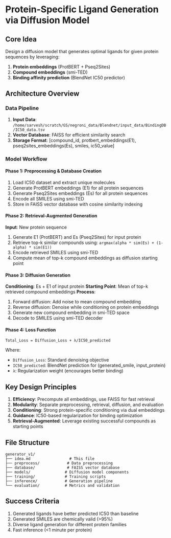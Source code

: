 # Protein-Specific Ligand Generation via Diffusion Model

## Core Idea

Design a diffusion model that generates optimal ligands for given protein sequences by leveraging:
1. **Protein embeddings** (ProtBERT + Pseq2Sites)
2. **Compound embeddings** (smi-TED)
3. **Binding affinity prediction** (BlendNet IC50 predictor)

## Architecture Overview

### Data Pipeline
1. **Input Data**: `/home/sarvesh/scratch/GS/negroni_data/Blendnet/input_data/BindingDB/IC50_data.tsv`
2. **Vector Database**: FAISS for efficient similarity search
3. **Storage Format**: [compound_id, protbert_embeddings(E1), pseq2sites_embeddings(Es), smiles, ic50_value]

### Model Workflow

#### Phase 1: Preprocessing & Database Creation
1. Load IC50 dataset and extract unique molecules
2. Generate ProtBERT embeddings (E1) for all protein sequences
3. Generate Pseq2Sites embeddings (Es) for all protein sequences  
4. Encode all SMILES using smi-TED
5. Store in FAISS vector database with cosine similarity indexing

#### Phase 2: Retrieval-Augmented Generation
**Input**: New protein sequence
1. Generate E1 (ProtBERT) and Es (Pseq2Sites) for input protein
2. Retrieve top-k similar compounds using: `argmax(alpha * sim(Es) + (1-alpha) * sim(E1))`
3. Encode retrieved SMILES using smi-TED
4. Compute mean of top-k compound embeddings as diffusion starting point

#### Phase 3: Diffusion Generation
**Conditioning**: Es + E1 of input protein
**Starting Point**: Mean of top-k retrieved compound embeddings
**Process**: 
1. Forward diffusion: Add noise to mean compound embedding
2. Reverse diffusion: Denoise while conditioning on protein embeddings
3. Generate new compound embedding in smi-TED space
4. Decode to SMILES using smi-TED decoder

#### Phase 4: Loss Function
```
Total_Loss = Diffusion_Loss + λ/IC50_predicted
```
Where:
- `Diffusion_Loss`: Standard denoising objective
- `IC50_predicted`: BlendNet prediction for (generated_smile, input_protein)
- `λ`: Regularization weight (encourages better binding)

## Key Design Principles

1. **Efficiency**: Precompute all embeddings, use FAISS for fast retrieval
2. **Modularity**: Separate preprocessing, retrieval, diffusion, and evaluation
3. **Conditioning**: Strong protein-specific conditioning via dual embeddings
4. **Guidance**: IC50-based regularization for binding optimization
5. **Retrieval-Augmented**: Leverage existing successful compounds as starting points

## File Structure
```
generator_v1/
├── idea.md                 # This file
├── preprocess/            # Data preprocessing
├── database/              # FAISS vector database
├── models/               # Diffusion model components
├── training/             # Training scripts
├── inference/            # Generation pipeline
└── evaluation/           # Metrics and validation
```

## Success Criteria
1. Generated ligands have better predicted IC50 than baseline
2. Generated SMILES are chemically valid (>95%)
3. Diverse ligand generation for different protein families
4. Fast inference (<1 minute per protein)
